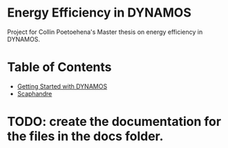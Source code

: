 # Energy Efficiency in DYNAMOS
Project for Collin Poetoehena's Master thesis on energy efficiency in DYNAMOS.

# Table of Contents
- [Getting Started with DYNAMOS](docs/Getting-Started.md)
- [Scaphandre](docs/Scaphandre.md)

# TODO: create the documentation for the files in the docs folder.